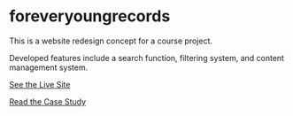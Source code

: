 # foreveryoungrecords
This is a website redesign concept for a course project. 

Developed features include a search function, filtering system, and content management system.

<a href="ctec4321.egs3925.uta.cloud/fyr/shop.php"> See the Live Site</a>

<a href="elizabethslonaker.co/fyr.html"> Read the Case Study </a>
